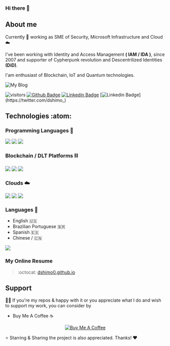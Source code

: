 ### Hi there 👋

<!--
**dshimo0/dshimo0** is a ✨ _special_ ✨ repository because its `README.md` (this file) appears on your GitHub profile.

Here are some ideas to get you started:

- 🔭 I’m currently working on ...
- 🌱 I’m currently learning ...
- 👯 I’m looking to collaborate on ...
- 🤔 I’m looking for help with ...
- 💬 Ask me about ...
- 📫 How to reach me: ...
- 😄 Pronouns: ...
- ⚡ Fun fact: ...
-->

## About me


Currently 💼 working as SME of Security, Microsoft Infrastructure and Cloud ☁️

I've been working with Identity and Access Management **( IAM / IDA )**,  since 2007 and supporter of Cypherpunk revolution and Descentrilized Identities **(DiD)**.

I'am enthusiast of Blockchain, IoT and Quantum technologies.

![My Blog](https://img.shields.io/badge/dshimo.tech-000?style=for-the-badge&logo=ghost&logoColor=yellow)

![visitors](https://visitor-badge.laobi.icu/badge?page_id=dshimo0)
[![Github Badge](https://img.shields.io/badge/-github-000?style=flat-square&logo=Github&logoColor=white&link=https://github.com/dshimo0)](https://github.com/josecastillolema)
[![Linkedin Badge](https://img.shields.io/badge/-linkedin-blue?style=flat-square&logo=Linkedin&logoColor=white&link=https://www.linkedin.com/in/dshimo)](https://www.linkedin.com/in/dshimo/)
[![Linkedin Badge](https://img.shields.io/twitter/follow/dshimo_)](https://twitter.com/dshimo_)


## Technologies :atom:

### Programming Languages 🐍
![](https://img.shields.io/badge/Python-FFD43B?style=for-the-badge&logo=python&logoColor=blue)
![](https://img.shields.io/badge/JavaScript-323330?style=for-the-badge&logo=javascript&logoColor=F7DF1E)
![](https://img.shields.io/badge/Solidity-e6e6e6?style=for-the-badge&logo=solidity&logoColor=black)

### Blockchain / DLT Platforms ⛓️
![](https://img.shields.io/badge/hyperledger-2F3134?style=for-the-badge&logo=hyperledger&logoColor=white)
![](https://img.shields.io/badge/-corda_r3-c14438?style=for-the-badge&logo=corda-r3&logoColor=white)
![](https://img.shields.io/badge/Ethereum-3C3C3D?style=for-the-badge&logo=Ethereum&logoColor=white)

### Clouds ☁️
![](https://img.shields.io/badge/microsoft%20azure-0089D6?style=for-the-badge&logo=microsoft-azure&logoColor=white)
![](https://img.shields.io/badge/Amazon_AWS-FF9900?style=for-the-badge&logo=amazonaws&logoColor=white)
![](https://img.shields.io/badge/Digital_Ocean-0080FF?style=for-the-badge&logo=DigitalOcean&logoColor=white)

### Languages 📢

- English 🇺🇸
- Brazilian Portuguese 🇧🇷
- Spanish 🇪🇸
- Chinese / 🇨🇳

![](https://github-readme-stats.vercel.app/api/?username=dshimo0&show_icons=true&theme=nord)

### My Online Resume
> :octocat: [dshimo0.github.io](https://dshimo0.github.io)


## Support
👍🏻 If you're my repos & happy with it or you appreciate what I do and wish to support my work, you can consider by 
- Buy Me A Coffee ☕️
<div align='center'>

  [![](https://img.shields.io/badge/Buy_Me_A_Coffee-FFDD00?style=for-the-badge&logo=buy-me-a-coffee&logoColor=black "Buy Me A Coffee")](https://buymeacoffee.com/dshimo)

</div>
⭐️ Starring & Sharing the project is also appreciated. Thanks! ❤️
